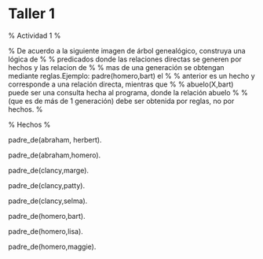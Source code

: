 # Taller 1 

% Actividad 1 %

% De acuerdo a la siguiente imagen de árbol genealógico, construya una lógica de %
% predicados donde las relaciones directas se generen por hechos y las relacion de %
% mas de una generación se obtengan mediante reglas.Ejemplo: padre(homero,bart) el %
% anterior es un hecho y corresponde a una relación directa, mientras que %
% abuelo(X,bart) puede ser una consulta hecha al programa, donde la relación abuelo %
% (que es de más de 1 generación) debe ser obtenida por reglas, no por hechos. %

% Hechos %

padre_de(abraham, herbert).

padre_de(abraham,homero).

padre_de(clancy,marge).

padre_de(clancy,patty).

padre_de(clancy,selma).

padre_de(homero,bart).

padre_de(homero,lisa).

padre_de(homero,maggie).



